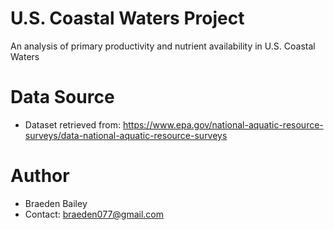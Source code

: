 # U.S. Coastal Waters Project
An analysis of primary productivity and nutrient availability in U.S. Coastal Waters

# Data Source
- Dataset retrieved from: https://www.epa.gov/national-aquatic-resource-surveys/data-national-aquatic-resource-surveys

# Author
- Braeden Bailey
- Contact: braeden077@gmail.com
